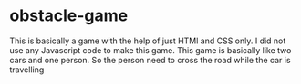 # obstacle-game
This is basically a game with the help of just HTMl and CSS only.
I did not use any Javascript code to make this game.
This game is basically like two cars and one person. So the person need to cross the road while the car is travelling

